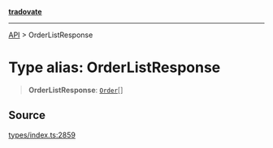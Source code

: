 [**tradovate**](../README.md)

***

[API](../API.md) > OrderListResponse

# Type alias: OrderListResponse

> **OrderListResponse**: [`Order`](type-alias.Order.md)[]

## Source

[types/index.ts:2859](https://github.com/cgilly2fast/tradovate-typescript/blob/b1caea5/src/types/index.ts#L2859)
